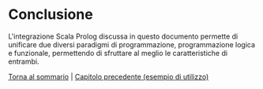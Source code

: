 # Conclusione

L'integrazione Scala Prolog discussa in questo documento permette di unificare due diversi paradigmi di programmazione,
programmazione logica e funzionale, permettendo di sfruttare al meglio le caratteristiche di entrambi.

[Torna al sommario](../index.md) |
[Capitolo precedente (esempio di utilizzo)](../6-example/index.md)
